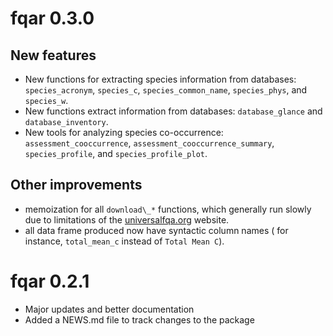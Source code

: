 # fqar 0.3.0

## New features

* New functions for extracting species information from databases: `species_acronym`, `species_c`, `species_common_name`, `species_phys`, and `species_w`.
* New functions extract information from databases: `database_glance` and `database_inventory`. 
* New tools for analyzing species co-occurrence: `assessment_cooccurrence`, `assessment_cooccurrence_summary`, `species_profile`, and `species_profile_plot`.

## Other improvements

* memoization for all `download\_*` functions, which generally run slowly due to limitations of the [universalfqa.org](https://universalfqa.org/) website.
* all data frame produced now have syntactic column names ( for instance, `total_mean_c` instead of `Total Mean C`).


# fqar 0.2.1

* Major updates and better documentation
* Added a NEWS.md file to track changes to the package

